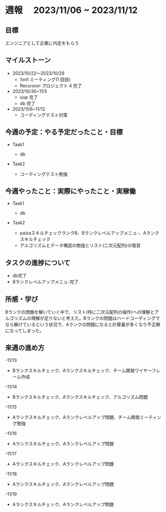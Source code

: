 # 週報　 2023/11/06 ~ 2023/11/12

## 目標

エンジニアとして企業に内定をもらう

## マイルストーン

- 2023/10/22〜2023/10/29
  - 1on1 ミーティング(1 回目)
  - Recursion プロジェクト 4 完了
- 2023/10/30~11/5
  - oop 完了
  - db 完了
- 2023/11/6~11/12
  - コーディングテスト対策

## 今週の予定：やる予定だったこと・目標

- Task1

  - db

- Task2

  - コーディングテスト勉強



## 今週やったこと：実際にやったこと・実稼働

- Task1

  - db

- Task2

  - paizaスキルチェックランクB、Bランクレベルアップメニュ-、Aランクスキルチェック
  - アルゴリズムとデータ構造の勉強とリスト(二次元配列)の復習

## タスクの進捗について

- db完了
- Bランクレベルアップメニュ-完了

## 所感・学び
Bランクの問題を解いていく中で、リスト(特に二次元配列の操作)への理解とアルゴリズムの理解が足りないと考えた。Bランクの問題はハードコーディングでなら解けているという状況で、Aランクの問題になると計算量が多くなり不正解になってしまった。
## 来週の進め方
-11/13
  - Bランクスキルチェック、Aランクスキルチェック、チーム開発ワイヤーフレーム作成

-11/14
  - Bランクスキルチェック、Aランクスキルチェック、アルゴリズム問題

-11/15
  - Aランクスキルチェック、Aランクレベルアップ問題、チーム開発ミーティング勉強

-11/16
 - Aランクスキルチェック、Aランクレベルアップ問題

-11/17
  - Aランクスキルチェック、Aランクレベルアップ問題

-11/18
  - Aランクスキルチェック、Aランクレベルアップ問題

-11/19
  - Aランクスキルチェック、Aランクレベルアップ問題

